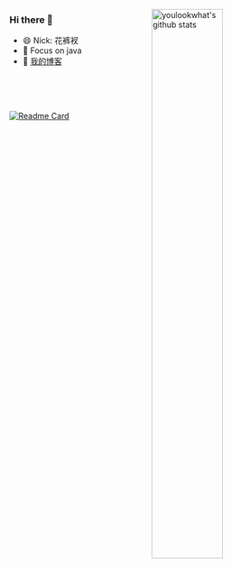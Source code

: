 <!--
### Hi, I'm an java developer 👋
 -->

<!--
**youlookwhat/youlookwhat** is a ✨ _special_ ✨ repository because its `README.md` (this file) appears on your GitHub profile.

Here are some ideas to get you started:
- 🔭 I’m currently working on ...
- 🌱 I’m currently learning ...
- 👯 I’m looking to collaborate on ...
- 🤔 I’m looking for help with ...
- 💬 Ask me about ...
- 📫 How to reach me: ...
- 😄 Pronouns: ...
- ⚡ Fun fact: ...
-->

<!--
#### 📈 GitHub Stats
-->
<!--
[![](https://github-readme-stats.vercel.app/api?username=youlookwhat&line_height=21&theme=vue&hide_border=true)](https://github.com/youlookwhat)
-->
<!--
[![Top Langs](https://github-readme-stats.vercel.app/api/top-langs/?username=youlookwhat&layout=compact)](https://github.com/anuraghazra/github-readme-stats)
-->


<!--
<a href="https://github.com/anuraghazra/convoychat">
  <img align="center" src="https://github-readme-stats.vercel.app/api/pin/?theme=blueberry&username=MagicalZhu&repo=hello-algorithm" />
</a>
-->

<img align="right" 
     alt="youlookwhat's github stats" width="50%" 
     src="https://github-readme-stats.vercel.app/api?username=MagicalZhu&theme=blueberry&show_icons=true&hide_border=true&count_private=true">



### Hi there  👋
- 😄 Nick: 花裤衩
- 🔭 Focus on java
- 💬 [我的博客](https://www.huakucha.top)
<br/>
<br/>
<br/>


[![Readme Card](https://github-readme-stats.vercel.app/api/pin/?theme=blueberry&show_owner=true&username=MagicalZhu&repo=XDocs)](https://github.com/MagicalZhu/XDocs)





